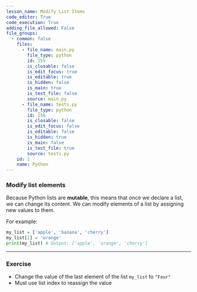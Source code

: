 ```yaml
---
lesson_name: Modify List Items
code_editor: True
code_execution: True
adding_file_allowed: False
file_groups:
  - common: false
    files:
      - file_name: main.py
        file_type: python
        id: 155
        is_closable: false
        is_edit_focus: true
        is_editable: true
        is_hidden: false
        is_main: true
        is_test_file: false
        source: main.py
      - file_name: tests.py
        file_type: python
        id: 156
        is_closable: false
        is_edit_focus: false
        is_editable: false
        is_hidden: true
        is_main: false
        is_test_file: true
        source: tests.py
    id: 1
    name: Python
---
```


### Modify list elements

Because Python lists are **mutable**, this means that once we declare a list, we can change its content. We can modify elements of a list by assigning new values to them.

For example:

```python
my_list = ['apple', 'banana', 'cherry']
my_list[1] = 'orange'
print(my_list) # Output: ['apple', 'orange', 'cherry']
```

---

### Exercise

<ul>
<li id="test-1">Change the value of the last element of the list <code>my_list</code> to <code>"Four"</code></li>
<li id="test-2">Must use list index to reassign the value</li>
</ul>
